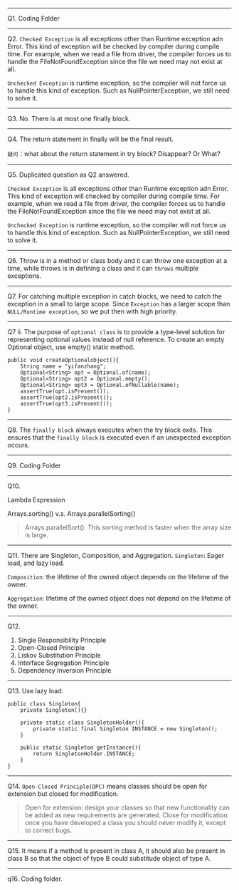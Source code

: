 ************************************
Q1. Coding Folder
************************************
Q2. 
`Checked Exception` is all exceptions other than Runtime exception adn Error. This kind of exception will be checked by compiler
during compile time. For example, when we read a file from driver, the compiler forces us to handle the FileNotFoundException
since the file we need may not exist at all. 

`Unchecked Exception` is runtime exception, so the compiler will not force us to handle this kind of exception. Such as NullPointerException, we still 
need to solve it. 
************************************
Q3. No. There is at most one finally block.
************************************
Q4. The return statement in finally will be the final result.

`疑问`：what about the return statement in try block? Disappear? Or What? 
************************************
Q5. Duplicated question as Q2 answered. 

`Checked Exception` is all exceptions other than Runtime exception adn Error. This kind of exception will checked by compiler
during compile time. For example, when we read a file from driver, the compiler forces us to handle the FileNotFoundException
since the file we need may not exist at all.

`Unchecked Exception` is runtime exception, so the compiler will not force us to handle this kind of exception. Such as NullPointerException, we still
need to solve it.
************************************
Q6. Throw is in a method or class body and it can throw one exception at a time, while throws is in defining a class and it can `throws` multiple exceptions.
************************************
Q7. For catching multiple exception in catch blocks, we need to catch the exception in a small to large scope. Since `Exception` has a larger scope than 
`NULL/Runtime exception`, so we put then with high priority. 
************************************
Q7 ii. The purpose of `optional class` is to provide a type-level solution for representing optional values instead of null reference. 
To create an empty Optional object, use empty() static method. 

    public void createOptionalobject(){
        String name = "yifanzhang";
        Optional<String> opt = Optional.of(name);
        Optional<String> opt2 = Optional.empty();
        Optional<String> opt3 = Optional.ofNullable(name);
        assertTrue(opt.isPresent());
        assertTrue(opt2.isPresent());
        assertTrue(opt3.isPresent());
    }

************************************
Q8. The `finally block` always executes when the try block exits. 
This ensures that the `finally block` is executed even if an unexpected exception occurs.
************************************
Q9. Coding Folder
************************************
Q10. 

Lambda Expression

Arrays.sorting() v.s. Arrays.parallelSorting()
> Arrays.parallelSort(). This sorting method is faster when the array size is large. 




************************************
Q11. There are Singleton, Composition, and Aggregation. 
`Singleton`: Eager load, and lazy load. 

`Composition`: the lifetime of the owned object depends on the lifetime of the owner. 

`Aggregation`: lifetime of the owned object does not depend on the lifetime of the owner.
************************************
Q12. 
1. Single Responsibility Principle
2. Open-Closed Principle
3. Liskov Substitution Principle 
4. Interface Segregation Principle 
5. Dependency Inversion Principle
************************************
Q13. Use lazy load. 

    public class Singleton{
        private Singleton(){}
        
        private static class SingletonHolder(){
            private static final Singleton INSTANCE = new Singleton();
        }

        public static Singleton getInstance(){
            return SingletonHolder.INSTANCE;
        }
    }
************************************
Q14. `Open-Closed Principle(OPC)` means classes should be open for extension but closed for modification.
> Open for extension: design your classes so that new functionality can be added as new requirements are generated.
> Close for modification: once you have developed a class you should never modify it, except to correct bugs.

************************************
Q15. It means if a method is present in class A, it should also be present in class B so that the object of type B could substitude object
of type A.
************************************
q16. Coding folder.
